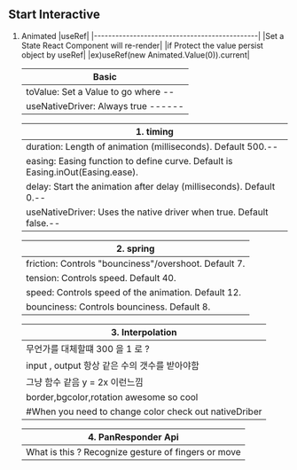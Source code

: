 ## Start Interactive

1. Animated
   |useRef|
   |----------------------------------------------|
   |Set a State React Component will re-render|
   |if Protect the value persist object by useRef|
   |ex)useRef(new Animated.Value(0)).current|

   | Basic                               |
   | ----------------------------------- |
   | toValue: Set a Value to go where -- |
   | useNativeDriver: Always true ------ |

   | 1. timing                                                                      |
   | ------------------------------------------------------------------------------ |
   | duration: Length of animation (milliseconds). Default 500.--                   |
   | easing: Easing function to define curve. Default is Easing.inOut(Easing.ease). |
   | delay: Start the animation after delay (milliseconds). Default 0.--            |
   | useNativeDriver: Uses the native driver when true. Default false.--            |

   | 2. spring                                             |
   | ----------------------------------------------------- |
   | friction: Controls "bounciness"/overshoot. Default 7. |
   | tension: Controls speed. Default 40.                  |
   | speed: Controls speed of the animation. Default 12.   |
   | bounciness: Controls bounciness. Default 8.           |

   | 3. Interpolation                                      |
   | ----------------------------------------------------- |
   | 무언가를 대체할떄 300 을 1 로 ?                       |
   | input , output 항상 같은 수의 갯수를 받아야함         |
   | 그냥 함수 같음 y = 2x 이런느낌                        |
   | border,bgcolor,rotation awesome so cool               |
   | #When you need to change color check out nativeDriber |

   | 4. PanResponder Api                                 |
   | --------------------------------------------------- |
   | What is this ? Recognize gesture of fingers or move |
